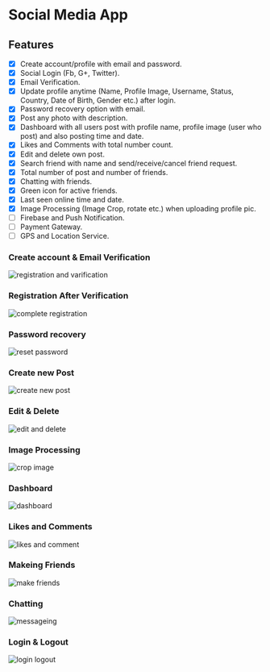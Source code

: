 # Social Media App

## Features 
- [x] Create account/profile with email and password.
- [x] Social Login (Fb, G+, Twitter).
- [x] Email Verification. 
- [x] Update profile anytime (Name, Profile Image, Username, Status, Country, Date of Birth, Gender etc.) after login. 
- [x] Password recovery option with email.
- [x] Post any photo with description.
- [x] Dashboard with all users post with profile name, profile image (user who post) and also posting time and date.
- [x] Likes and Comments with total number count.
- [x] Edit and delete own post.
- [x] Search friend with name and send/receive/cancel friend request.
- [x] Total number of post and number of friends.
- [x] Chatting with friends.
- [x] Green icon for active friends.
- [x] Last seen online time and date.
- [x] Image Processing (Image Crop, rotate etc.) when uploading profile pic.
- [ ] Firebase and Push Notification.
- [ ] Payment Gateway.
- [ ] GPS and Location Service.

### Create account & Email Verification
![registration and varification](https://user-images.githubusercontent.com/26872974/69712502-22025480-112d-11ea-9cc0-21127da8adb0.gif)
### Registration After Verification
![complete registration](https://user-images.githubusercontent.com/26872974/69712593-4b22e500-112d-11ea-8ad0-688e3c1bab26.gif)
### Password recovery
![reset password](https://user-images.githubusercontent.com/26872974/69712649-6261d280-112d-11ea-9f00-e03d9ba83fa9.gif)
### Create new Post
![create new post](https://user-images.githubusercontent.com/26872974/69712692-74dc0c00-112d-11ea-9123-3e979bc70f61.gif)
### Edit & Delete
![edit and delete](https://user-images.githubusercontent.com/26872974/69712724-84f3eb80-112d-11ea-8c68-b222d8510e03.gif)
### Image Processing
![crop image](https://user-images.githubusercontent.com/26872974/69712771-963cf800-112d-11ea-8461-8a8480d187c2.gif)
### Dashboard
![dashboard](https://user-images.githubusercontent.com/26872974/69712817-a7860480-112d-11ea-8b7a-d27e5eb6104e.gif)
### Likes and Comments
![likes and comment](https://user-images.githubusercontent.com/26872974/69712837-b40a5d00-112d-11ea-9cd2-aebfe4ace004.gif)
### Makeing Friends
![make friends](https://user-images.githubusercontent.com/26872974/69712909-c8e6f080-112d-11ea-9e31-2e0ebbe142a8.gif)
### Chatting
![messageing](https://user-images.githubusercontent.com/26872974/69712963-e5832880-112d-11ea-8bdc-06f7161670db.gif)
### Login & Logout
![login logout](https://user-images.githubusercontent.com/26872974/69713061-119ea980-112e-11ea-89db-3e05c073313c.gif)
